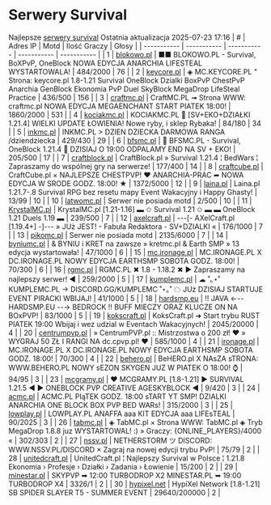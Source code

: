 
# Serwery Survival
Najlepsze [serwery survival](https://mcserwery.pl/serwery/minecraft/tryb/Survival)
Ostatnia aktualizacja 2025-07-23 17:16
| # | Adres IP | Motd | Ilość Graczy | Głosy |
| ----------- | ----------- | ----------- | ----------- | ----------- |
| 1 | 	[blokowo.pl](https://mcserwery.pl/serwery/minecraft/98/) | ■■ BLOKOWO.PL - Survival, BoXPvP, OneBlock NOWA EDYCJA ANARCHIA LIFESTEAL WYSTARTOWALA! | 484/2000 | 76 |
| 2 | 	[keycore.pl](https://mcserwery.pl/serwery/minecraft/252/) | ◈ MC.KEYCORE.PL " Strona: keycore.pl 1.8-1.21 Survival OneBlock Dzialki BoxPvP ChestPvP Anarchia GenBlock Ekonomia PvP Duel SkyBlock MegaDrop LifeSteal Practice | 436/500 | 156 |
| 3 | 	[craftmc.pl](https://mcserwery.pl/serwery/minecraft/87/) | CraftMC.PL ➟ Strona WWW: craftmc.pl NOWA EDYCJA MEGAENCHANT START PIATEK 18:00! | 1860/2000 | 531 |
| 4 | 	[kociakmc.pl](https://mcserwery.pl/serwery/minecraft/213/) | KOCIAKMC.PL 🚀 [SV+EKO+DZIAŁKI 1.21.4] WIELKI UPDATE ŁOWIENIA! Nowe ryby, i sklep Rybaka! | 84/180 | 34 |
| 5 | 	[inkmc.pl](https://mcserwery.pl/serwery/minecraft/15/) | INKMC.PL > DZIEN DZIECKA DARMOWA RANGA /dziendziecka | 429/430 | 29 |
| 6 | 	[bfsmc.pl](https://mcserwery.pl/serwery/minecraft/2/) | 🔪 BFSMC.PL - Survival, OneBlock 1.21.4 🔪 DZISIAJ O 19:00 ODPALAMY END NA SV + EKO! | 205/500 | 17 |
| 7 | 	[craftblock.pl](https://mcserwery.pl/serwery/minecraft/280/) | CraftBlock.pl » Survival 1.21.4 ¦ BedWars ¦ Zapraszamy do wspólnej gry na serwerze! | 177/400 | 14 |
| 8 | 	[craftcube.pl](https://mcserwery.pl/serwery/minecraft/196/) | CraftCube.pl × NAJLEPSZE CHESTPVP! ♥ ANARCHIA-PRAC ➦ NOWA EDYCJA W SRODE GODZ. 18:00! ★ | 1372/5000 | 12 |
| 9 | 	[laina.pl](https://mcserwery.pl/serwery/minecraft/165/) | Laina.pl 1.21.7-.8 Survival RPG bez resetu mapy Event Wakacyjny i Happy Ghasty! | 13/99 | 10 |
| 10 | 	[latwomc.pl](https://mcserwery.pl/serwery/minecraft/1013/) | Serwer nie posiada motd | 2/500 | 10 |
| 11 | 	[KrystalMC.pl](https://mcserwery.pl/serwery/minecraft/202/) | KrystalMC.pl [1.21-1.16] ▬ ✩ Survival 1.21 ✩ ▬ ▬ OneBlock 1.21 Duels 1.19 ▬ | 239/500 | 7 |
| 12 | 	[axelcraft.pl](https://mcserwery.pl/serwery/minecraft/223/) | ---[- AXelCraft.pl [1.19.4+] -]--- » JUż JEST! - Fabuła Redaktora - SV+DZIALKI « | 176/1000 | 7 |
| 13 | 	[pikomc.pl](https://mcserwery.pl/serwery/minecraft/944/) | Serwer nie posiada motd | 2135/6000 | 7 |
| 14 | 	[byniumc.pl](https://mcserwery.pl/serwery/minecraft/157/) | & BYNIU i KRET na zawsze » kretmc.pl & Earth SMP » 13 edycja wystartowała! | 47/1000 | 6 |
| 15 | 	[mc.ironage.pl](https://mcserwery.pl/serwery/minecraft/275/) | MC.IRONAGE.PL X DC.IRONAGE.PL NOWY EDYCJA EARTHSMP SOBOTA GODZ. 18:00! | 70/300 | 6 |
| 16 | 	[rgmc.pl](https://mcserwery.pl/serwery/minecraft/34/) | RGMC.PL ✖ 1.8 - 1.18.2 ✖ ► Zapraszamy na najlepszy serwer! ◄ | 259/2000 | 5 |
| 17 | 	[kumplemc.pl](https://mcserwery.pl/serwery/minecraft/421/) | ☁ ˚｡⋆˚ KUMPLEMC.PL → DISCORD.GG/KUMPLEMC  ˚⋆｡˚ ☁  JUż DZISIAJ STARTUJE EVENT PIRACKI WBIJAJ! | 41/1000 | 5 |
| 18 | 	[hardsmp.eu](https://mcserwery.pl/serwery/minecraft/621/) | !! JAVA ←-- HARDSMP.EU --→ BEDROCK !! BUFF MIECZY ORAZ KLUCZE ON NA BOхPVP! | 83/1000 | 5 |
| 19 | 	[kokscraft.pl](https://mcserwery.pl/serwery/minecraft/1/) | KoksCraft.pl ➜ Start trybu RUST PIATEK 19:00 Wbijaj i wez udzial w Eventach Wakacyjnych! | 2045/20000 | 4 |
| 20 | 	[centrumpvp.pl](https://mcserwery.pl/serwery/minecraft/332/) | » CentrumPVP.pl :: Mistrzostwa o 200 zł! ❤ » WYGRAJ 50 ZŁ I RANGI NA dc.cpvp.pl! ❤ | 585/1000 | 4 |
| 21 | 	[ironage.pl](https://mcserwery.pl/serwery/minecraft/741/) | MC.IRONAGE.PL X DC.IRONAGE.PL NOWY EDYCJA EARTHSMP SOBOTA GODZ. 18:00! | 70/300 | 4 |
| 22 | 	[behero.pl](https://mcserwery.pl/serwery/minecraft/117/) | BeHERO.pl X NAsZA sTRONA: WWW.BEHERO.PL  NOWY sEZON SKYGEN JUZ W PIATEK O 18:00! ⌚ | 94/95 | 3 |
| 23 | 	[mcgramy.pl](https://mcserwery.pl/serwery/minecraft/197/) | ❤ MCGRAMY.PL [1.8-1.21] ▶ SURVIVAL 1.21.5 ◀ ▶ ONEBLOCK  PVP  CREATIVE  AGESKYBLOCK ◀ | 9/420 | 3 |
| 24 | 	[acmc.pl](https://mcserwery.pl/serwery/minecraft/220/) |  ACMC.PL PIąTEK GODZ. 18:00 sTART YT SMP!  DZIALKI ANARCHIA ONE BLOCK BOX PVP BED WARs! | 315/2000 | 3 |
| 25 | 	[lowplay.pl](https://mcserwery.pl/serwery/minecraft/378/) | LOWPLAY.PL ANAFFA aaa KIT EDYCJA aaa LIFEѕTEAL | 90/2025 | 3 |
| 26 | 	[tabmc.pl](https://mcserwery.pl/serwery/minecraft/3/) | ◈ TabMC.pl × Strona WWW: TabMC.pl  ◈ Tryb MegaDrop 1.8.8 juz WYSTARTOWAL! :) » Graczy: {ONLINE_PLAYERS}/4000 « | 302/303 | 2 |
| 27 | 	[nssv.pl](https://mcserwery.pl/serwery/minecraft/4/) | NETHERSTORM ツ DISCORD: WWW.NSSV.PL/DISCORD  × Zagraj na nowej edycji trybu PvP! | 75/79 | 2 |
| 28 | 	[unitedcraft.pl](https://mcserwery.pl/serwery/minecraft/11/) | UnitedCraft.pl ¦ Najlepszy Survival w Polsce ¦ 1.21.8 Ekonomia › Profesje › Działki › Zadania › Łowienie | 15/200 | 2 |
| 29 | 	[minestar.pl](https://mcserwery.pl/serwery/minecraft/23/) | SKYPVP ➡ 12:00 TURBODROP X2 MINESTAR.PL ➥ 19:00 TURBODROP X4 | 3326/1 | 2 |
| 30 | 	[hypixel.net](https://mcserwery.pl/serwery/minecraft/33/) | HypiXel Network [1.8-1.21] SB SPIDER SLAYER T5 - SUMMER EVENT | 29640/200000 | 2 |

